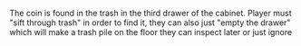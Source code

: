 The coin is found in the trash in the third drawer of the cabinet. Player must "sift through trash" in order to find it, they can also just "empty the drawer" which will make a trash pile on the floor they can inspect later or just ignore
